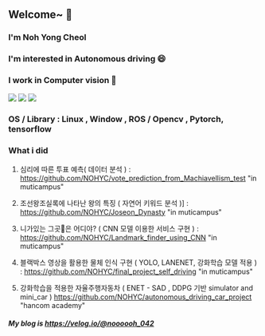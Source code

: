 ## Welcome~ 👋
### I'm Noh Yong Cheol

### I'm interested in Autonomous driving 😄

### I work in Computer vision 🤔

<img src="https://img.shields.io/badge/Python-3766AB?style=flat-square&logo=Python&logoColor=white"/></a>
<img src="https://img.shields.io/badge/C-A8B9CC?style=flat-square&logo=C&logoColor=white"/></a>
<img src="https://img.shields.io/badge/C++-00599C?style=flat-square&logo=c%2B%2B&logoColor=white"/></a>

### OS / Library : Linux , Window , ROS / Opencv , Pytorch, tensorflow

### What i did

1. 심리에 따른 투표 예측( 데이터 분석 ) : https://github.com/NOHYC/vote_prediction_from_Machiavellism_test "in muticampus"

2. 조선왕조실록에 나타난 왕의 특징 ( 자연어 키워드 분석 )] : https://github.com/NOHYC/Joseon_Dynasty "in muticampus"

3. 니가있는 그곳🏰은 어디야? ( CNN 모델 이용한 서비스 구현 ) : https://github.com/NOHYC/Landmark_finder_using_CNN "in muticampus"

4. 블랙박스 영상을 활용한 물체 인식 구현 ( YOLO, LANENET, 강화학습 모델 적용 )  : https://github.com/NOHYC/final_project_self_driving "in muticampus"

5. 강화학습을 적용한 자율주행자동차 ( ENET - SAD , DDPG 기반 simulator and mini_car )  https://github.com/NOHYC/autonomous_driving_car_project "hancom academy"

##### My blog is https://velog.io/@noooooh_042

<!--
**NOHYC/NOHYC** is a ✨ _special_ ✨ repository because its `README.md` (this file) appears on your GitHub profile.

Here are some ideas to get you started:

- 🔭 I’m currently working on ...
- 🌱 I’m currently learning ...
- 👯 I’m looking to collaborate on ...
- 🤔 I’m looking for help with ...
- 💬 Ask me about ...
- 📫 How to reach me: ...
- 😄 Pronouns: ...
- ⚡ Fun fact: ...
-->
